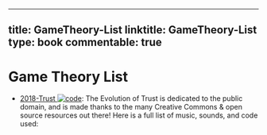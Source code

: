 
---
title: GameTheory-List
linktitle: GameTheory-List
type: book
commentable: true
---

# Game Theory List

- [2018-Trust ![code](https://martrix-usa.oss-accelerate.aliyuncs.com/logo/code.svg)](https://github.com/ncase/trust): The Evolution of Trust is dedicated to the public domain, and is made thanks to the many Creative Commons & open source resources out there! Here is a full list of music, sounds, and code used:

    